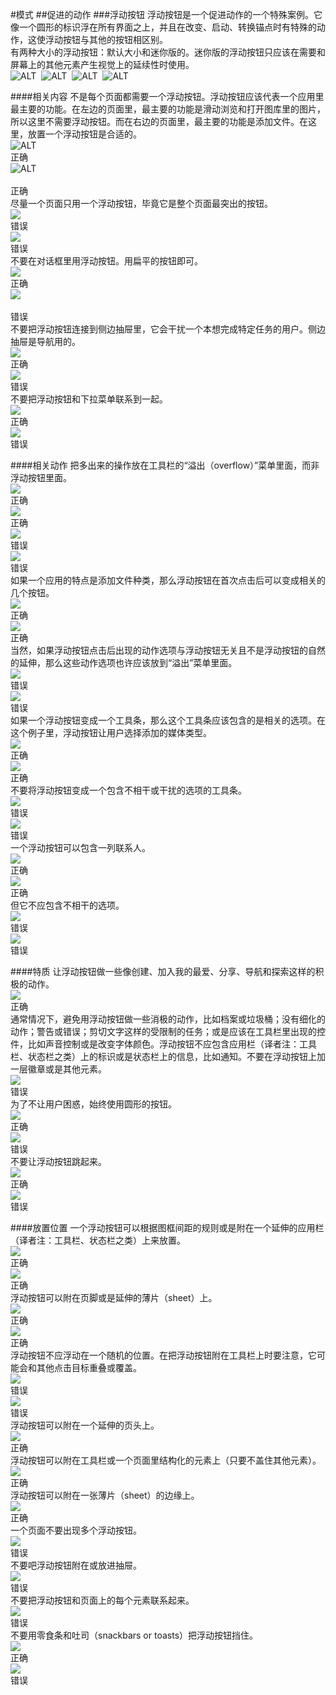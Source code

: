 #模式
##促进的动作
###浮动按钮
浮动按钮是一个促进动作的一个特殊案例。它像一个圆形的标识浮在所有界面之上，并且在改变、启动、转换锚点时有特殊的动作，这使浮动按钮与其他的按钮相区别。  
有两种大小的浮动按钮：默认大小和迷你版的。迷你版的浮动按钮只应该在需要和屏幕上的其他元素产生视觉上的延续性时使用。   
![ALT](images/patterns-promotedactions-floatingactionbuttonFAB02b_large_mdpi.png)&nbsp;
![ALT](images/patterns-promotedactions-floatingactionbuttonFAB02a_large_mdpi.png)&nbsp;
![ALT](images/patterns-promotedactions-floatingactionbuttonFAB3_large_mdpi.png)&nbsp;
![ALT](images/patterns-promotedactions-floatingactionbuttonFAB4_large_mdpi.png)&nbsp;

####相关内容
不是每个页面都需要一个浮动按钮。浮动按钮应该代表一个应用里最主要的功能。在左边的页面里，最主要的功能是滑动浏览和打开图库里的图片，所以这里不需要浮动按钮。而在右边的页面里，最主要的功能是添加文件。在这里，放置一个浮动按钮是合适的。  
![ALT](images/patterns-promotedactions-associatedcontent-FAB03do1_large_mdpi.png)
<br>
正确     
![ALT](images/patterns-promotedactions-associatedcontent-FAB03do2_large_mdpi.png)   
<br>
正确          
尽量一个页面只用一个浮动按钮，毕竟它是整个页面最突出的按钮。   
![](images/patterns-promotedactions-associatedcontent-FAB04dont1_large_mdpi.png)
<br>
错误      
![](images/patterns-promotedactions-associatedcontent-FAB04dont2_large_mdpi.png)
<br>
错误             
不要在对话框里用浮动按钮。用扁平的按钮即可。      
![](images/patterns-promotedactions-associatedcontentFAB05do_large_mdpi.png) 
<br>
正确       
![](images/patterns-promotedactions-associatedcontentFAB05dont_large_mdpi.png)     
<br>
错误                
不要把浮动按钮连接到侧边抽屉里，它会干扰一个本想完成特定任务的用户。侧边抽屉是导航用的。     
![](images/patterns-promotedactions-associatedcontentFAB07do_large_mdpi.png)
<br>
正确       
![](images/patterns-promotedactions-associatedcontentFAB07dont_large_mdpi.png)
<br>
错误          
不要把浮动按钮和下拉菜单联系到一起。    
![](images/patterns-promotedactions-associatedcontentFAB08do_large_mdpi.png)
<br>
正确        
![](images/patterns-promotedactions-associatedcontentFAB08dont_large_mdpi.png)
<br>
错误           

####相关动作
把多出来的操作放在工具栏的“溢出（overflow）”菜单里面，而非浮动按钮里面。   
![](images/patterns-promotedactions-relatedactionsFAB09do1_large_mdpi.png)
<br>
正确      
![](images/patterns-promotedactions-relatedactionsFAB09do2_large_mdpi.png)
<br>
正确            
![](images/patterns-promotedactions-relatedactionsFAB10dont1_large_mdpi.png)
<br>
错误    
![](images/patterns-promotedactions-relatedactionsFAB10dont2_large_mdpi.png)
<br>
错误          
如果一个应用的特点是添加文件种类，那么浮动按钮在首次点击后可以变成相关的几个按钮。       
![](images/patterns-promotedactions-relatedactionsFAB11do1_large_mdpi.png)
<br>
正确          
![](images/patterns-promotedactions-relatedactionsFAB11do2_large_mdpi.png)
<br>
正确      
当然，如果浮动按钮点击后出现的动作选项与浮动按钮无关且不是浮动按钮的自然的延伸，那么这些动作选项也许应该放到“溢出”菜单里面。    
![](images/patterns-promotedactions-relatedactionsFAB12dont1_large_mdpi.png)
<br>
错误               
![](images/patterns-promotedactions-relatedactionsFAB12dont2_large_mdpi.png)
<br>
错误            
如果一个浮动按钮变成一个工具条，那么这个工具条应该包含的是相关的选项。在这个例子里，浮动按钮让用户选择添加的媒体类型。    
![](images/patterns-promotedactions-relatedactionsFAB13do1_large_mdpi.png)
<br>
正确                
![](images/patterns-promotedactions-relatedactionsFAB13do2_large_mdpi.png)
<br>
正确            
不要将浮动按钮变成一个包含不相干或干扰的选项的工具条。   
![](images/patterns-promotedactions-relatedactionsFAB14dont1_large_mdpi.png)
<br>
错误                 
![](images/patterns-promotedactions-relatedactionsFAB14dont2_large_mdpi.png)
<br>
错误                   
一个浮动按钮可以包含一列联系人。   
![](images/patterns-promotedactions-relatedactionsFAB15do1_large_mdpi.png)
<br>
正确           
![](images/patterns-promotedactions-relatedactionsFAB15do2_large_mdpi.png)
<br>
正确              
但它不应包含不相干的选项。    
![](images/patterns-promotedactions-relatedactionsFAB16dont1_large_mdpi.png)
<br>
错误              
![](images/patterns-promotedactions-relatedactionsFAB16dont2_large_mdpi.png)
<br>
错误                  

####特质
让浮动按钮做一些像创建、加入我的最爱、分享、导航和探索这样的积极的动作。   
![](images/patterns-promotedactions-qualitiesFAB17_large_mdpi.png)
<br>
正确      
通常情况下，避免用浮动按钮做一些消极的动作，比如档案或垃圾桶；没有细化的动作；警告或错误；剪切文字这样的受限制的任务；或是应该在工具栏里出现的控件，比如声音控制或是改变字体颜色。浮动按钮不应包含应用栏（译者注：工具栏、状态栏之类）上的标识或是状态栏上的信息，比如通知。不要在浮动按钮上加一层徽章或是其他元素。    
![](images/patterns-promotedactions-qualitiesFAB18_large_mdpi.png)
<br>
错误    
为了不让用户困惑，始终使用圆形的按钮。    
![](images/patterns-promotedactions-qualitiesFAB20do_large_mdpi.png)
<br>
正确                 
![](images/patterns-promotedactions-qualitiesFAB20dont_large_mdpi.png)
<br>
错误               
不要让浮动按钮跳起来。    
![](images/patterns-promotedactions-qualitiesFAB21do_large_mdpi.png)
<br>
正确             
![](images/patterns-promotedactions-qualitiesFAB21dont_large_mdpi.png)
<br>
错误              

####放置位置
一个浮动按钮可以根据图框间距的规则或是附在一个延伸的应用栏（译者注：工具栏、状态栏之类）上来放置。    
![](images/patterns-promotedactions-placementFAB23do1_large_mdpi.png)
<br>
正确         
![](images/patterns-promotedactions-placementFAB23do2_large_mdpi.png)
<br>
正确              
浮动按钮可以附在页脚或是延伸的薄片（sheet）上。   
![](images/patterns-promotedactions-placementFAB24do1_large_mdpi.png)
<br>
正确            
![](images/patterns-promotedactions-placementFAB24do2_large_mdpi.png)
<br>
正确           
浮动按钮不应浮动在一个随机的位置。在把浮动按钮附在工具栏上时要注意，它可能会和其他点击目标重叠或覆盖。   
![](images/patterns-promotedactions-placementFAB25dont1_large_mdpi.png) 
<br>
错误             
![](images/patterns-promotedactions-placementFAB25dont2_large_mdpi.png)
<br>
错误                    
浮动按钮可以附在一个延伸的页头上。   
![](images/patterns-promotedactions-placementFAB26_large_mdpi.png)
<br>
正确                   
浮动按钮可以附在工具栏或一个页面里结构化的元素上（只要不盖住其他元素）。   
![](images/patterns-promotedactions-placementFAB27_large_mdpi.png)
<br>
正确                  
浮动按钮可以附在一张薄片（sheet）的边缘上。   
![](images/patterns-promotedactions-placementFAB28_large_mdpi.png)
<br>
正确                     
一个页面不要出现多个浮动按钮。    
![](images/patterns-promotedactions-placementFAB29_large_mdpi.png)
<br>
错误                  
不要吧浮动按钮附在或放进抽屉。   
![](images/patterns-promotedactions-placementFAB30_large_mdpi.png)
<br>
错误                  
不要把浮动按钮和页面上的每个元素联系起来。   
![](images/patterns-promotedactions-placementFAB31_large_mdpi.png)
<br>
错误                  
不要用零食条和吐司（snackbars or toasts）把浮动按钮挡住。   
![](images/patterns-promotedactions-placement13do1_large_mdpi.png)
<br> 
正确                    
![](images/patterns-promotedactions-placement14dont1_large_mdpi.png)
<br> 
错误                  

